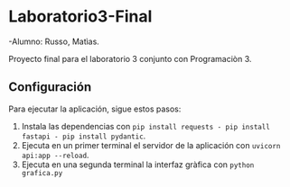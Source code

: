 # Laboratorio3-Final

-Alumno: Russo, Matìas.

Proyecto final para el laboratorio 3 conjunto con Programaciòn 3.

## Configuración

Para ejecutar la aplicación, sigue estos pasos:

1. Instala las dependencias con `pip install requests - pip install fastapi - pip install pydantic`.
2. Ejecuta en un primer terminal el servidor de la aplicación con `uvicorn api:app --reload`.
3. Ejecuta en una segunda terminal la interfaz gràfica con `python grafica.py`
